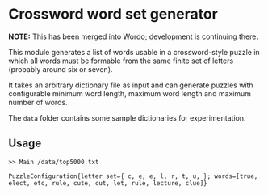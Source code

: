# Crossword word set generator

**NOTE:** This has been merged into [Wordo](https://github.com/animatinator/Wordo);
development is continuing there.

This module generates a list of words usable in a crossword-style puzzle in
which all words must be formable from the same finite set of letters (probably
around six or seven).

It takes an arbitrary dictionary file as input and can generate puzzles with
configurable minimum word length, maximum word length and maximum number of
words.

The `data` folder contains some sample dictionaries for experimentation.

## Usage
```
>> Main /data/top5000.txt

PuzzleConfiguration{letter set={ c, e, e, l, r, t, u, }; words=[true, elect, etc, rule, cute, cut, let, rule, lecture, clue]}
```